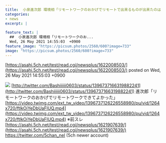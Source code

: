 ```yaml
---
title:  小泉進次郎 環境相「リモートワークのおかげでリモートで出来るものが出来たのはリモートワークのおかげです」  ★6  
categories:
- news
excerpt: |
  
feature_text: |
  ##  小泉進次郎 環境相「リモートワークのお...
  Wed, 26 May 2021 14:55:03  +0900
feature_image: "https://picsum.photos/2560/600?image=733"
image: "https://picsum.photos/2560/600?image=733"
---
```


[https://asahi.5ch.net/test/read.cgi/newsplus/1622008503/](https://asahi.5ch.net/test/read.cgi/newsplus/1622008503/)
posted on Wed, 26 May 2021 14:55:03  +0900

<!--more-->

![](https://i.imgur.com/QY53XYm.png) [http://twitter.com/Bashiiiiii0603/status/1396737166319882241](http://twitter.com/Bashiiiiii0603/status/1396737166319882241) 進次郎「リモートワークのおかげでリモートワークできてよかった」 [https://video.twimg.com/ext_tw_video/1396737126226558980/pu/vid/1264x720/ftlkOiYeDbUaFlUQ.mp4](https://video.twimg.com/ext_tw_video/1396737126226558980/pu/vid/1264x720/ftlkOiYeDbUaFlUQ.mp4) ※前スレ [https://asahi.5ch.net/test/read.cgi/newsplus/1621907639/](https://asahi.5ch.net/test/read.cgi/newsplus/1621907639/) https://twitter.com/5chan_nel (5ch newer account)

